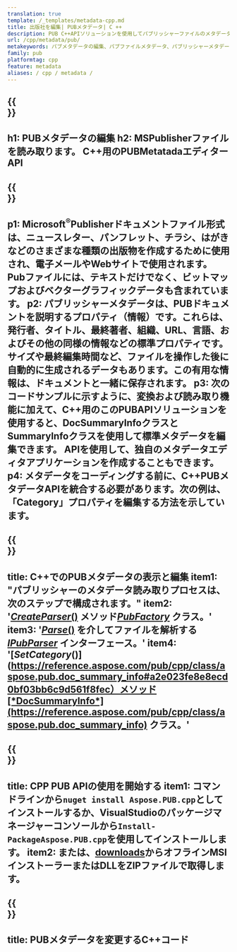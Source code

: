 ```yaml
---
translation: true
template: /_templates/metadata-cpp.md
title: 出版社を編集| PUBメタデータ| C ++
description: PUB C++APIソリューションを使用してパブリッシャーファイルのメタデータを読み取ります。オンプレミスのC++APIを使用すると、SummaryInfoプロパティとDocSummaryInfoプロパティにアクセスできます。
url: /cpp/metadata/pub/
metakeywords: パブメタデータの編集、パブファイルメタデータ、パブリッシャーメタデータエディター、パブファイルメタデータの読み取り、パブメタデータの読み取り
family: pub
platformtag: cpp
feature: metadata
aliases: / cpp / metadata /
---
```


{{<section banner>}}
---
h1: PUBメタデータの編集
h2: MSPublisherファイルを読み取ります。 C++用のPUBMetatadaエディターAPI
---

{{<section overview>}}
---
p1: Microsoft<sup>®</sup>Publisherドキュメントファイル形式は、ニュースレター、パンフレット、チラシ、はがきなどのさまざまな種類の出版物を作成するために使用され、電子メールやWebサイトで使用されます。 Pubファイルには、テキストだけでなく、ビットマップおよびベクターグラフィックデータも含まれています。
p2: パブリッシャーメタデータは、PUBドキュメントを説明するプロパティ（情報）です。これらは、発行者、タイトル、最終著者、組織、URL、言語、およびその他の同様の情報などの標準プロパティです。サイズや最終編集時間など、ファイルを操作した後に自動的に生成されるデータもあります。この有用な情報は、ドキュメントと一緒に保存されます。
p3: 次のコードサンプルに示すように、変換および読み取り機能に加えて、C++用のこのPUBAPIソリューションを使用すると、DocSummaryInfoクラスとSummaryInfoクラスを使用して標準メタデータを編集できます。 APIを使用して、独自のメタデータエディタアプリケーションを作成することもできます。
p4: メタデータをコーディングする前に、C++PUBメタデータAPIを統合する必要があります。次の例は、「Category」プロパティを編集する方法を示しています。
---

{{<section feature1>}}
---
title: C++でのPUBメタデータの表示と編集
item1: "パブリッシャーのメタデータ読み取りプロセスは、次のステップで構成されます。"
item2: '[*CreateParser*()](https://reference.aspose.com/pub/cpp/class/aspose.pub.pub_factory#a88c04c4c35d45ee8febc7e1554d03c4b) メソッド[*PubFactory*](https://reference.aspose.com/pub/cpp/class/aspose.pub.pub_factory) クラス。'
item3: '[*Parse*()](https://reference.aspose.com/pub/cpp/class/aspose.pub.i_pub_parser#ae9fc7043f382a5b4a7b694f0fe477915) を介してファイルを解析する [*IPubParser*](https://reference.aspose.com/pub/cpp/class/aspose.pub.i_pub_parser) インターフェース。'
item4: '[*SetCategory*()](https://reference.aspose.com/pub/cpp/class/aspose.pub.doc_summary_info#a2e023fe8e8ecd0bf03bb6c9d561f8fec）メソッド[*DocSummaryInfo*](https://reference.aspose.com/pub/cpp/class/aspose.pub.doc_summary_info) クラス。'
---

{{<section feature2>}}
---
title: CPP PUB APIの使用を開始する
item1: コマンドラインから```nuget install Aspose.PUB.cpp```としてインストールするか、VisualStudioのパッケージマネージャーコンソールから```Install-PackageAspose.PUB.cpp```を使用してインストールします。
item2: または、[downloads](https://releases.aspose.com/pub/cpp/)からオフラインMSIインストーラーまたはDLLをZIPファイルで取得します。
---

{{<section codeexample>}}
---
title: PUBメタデータを変更するC++コード
---
